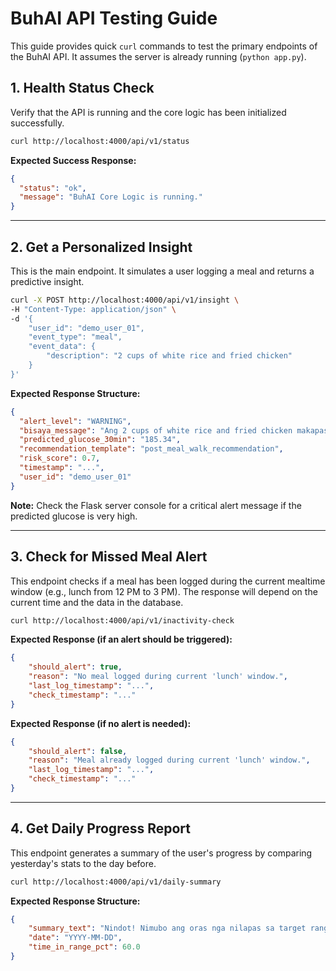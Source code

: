 # BuhAI API Testing Guide

This guide provides quick `curl` commands to test the primary endpoints of the BuhAI API. It assumes the server is already running (`python app.py`).

## 1. Health Status Check

Verify that the API is running and the core logic has been initialized successfully.

```bash
curl http://localhost:4000/api/v1/status
```
**Expected Success Response:**
```json
{
  "status": "ok",
  "message": "BuhAI Core Logic is running."
}
```
---

## 2. Get a Personalized Insight

This is the main endpoint. It simulates a user logging a meal and returns a predictive insight.

```bash
curl -X POST http://localhost:4000/api/v1/insight \
-H "Content-Type: application/json" \
-d '{
    "user_id": "demo_user_01",
    "event_type": "meal",
    "event_data": {
        "description": "2 cups of white rice and fried chicken"
    }
}'
```
**Expected Response Structure:**
```json
{
  "alert_level": "WARNING",
  "bisaya_message": "Ang 2 cups of white rice and fried chicken makapasaka sa imong sugar...",
  "predicted_glucose_30min": "185.34",
  "recommendation_template": "post_meal_walk_recommendation",
  "risk_score": 0.7,
  "timestamp": "...",
  "user_id": "demo_user_01"
}
```
**Note:** Check the Flask server console for a critical alert message if the predicted glucose is very high.

---

## 3. Check for Missed Meal Alert

This endpoint checks if a meal has been logged during the current mealtime window (e.g., lunch from 12 PM to 3 PM). The response will depend on the current time and the data in the database.

```bash
curl http://localhost:4000/api/v1/inactivity-check
```
**Expected Response (if an alert should be triggered):**
```json
{
    "should_alert": true,
    "reason": "No meal logged during current 'lunch' window.",
    "last_log_timestamp": "...",
    "check_timestamp": "..."
}
```
**Expected Response (if no alert is needed):**
```json
{
    "should_alert": false,
    "reason": "Meal already logged during current 'lunch' window.",
    "last_log_timestamp": "...",
    "check_timestamp": "..."
}
```

---

## 4. Get Daily Progress Report

This endpoint generates a summary of the user's progress by comparing yesterday's stats to the day before.

```bash
curl http://localhost:4000/api/v1/daily-summary
```
**Expected Response Structure:**
```json
{
    "summary_text": "Nindot! Nimubo ang oras nga nilapas sa target range...",
    "date": "YYYY-MM-DD",
    "time_in_range_pct": 60.0
}
``` 